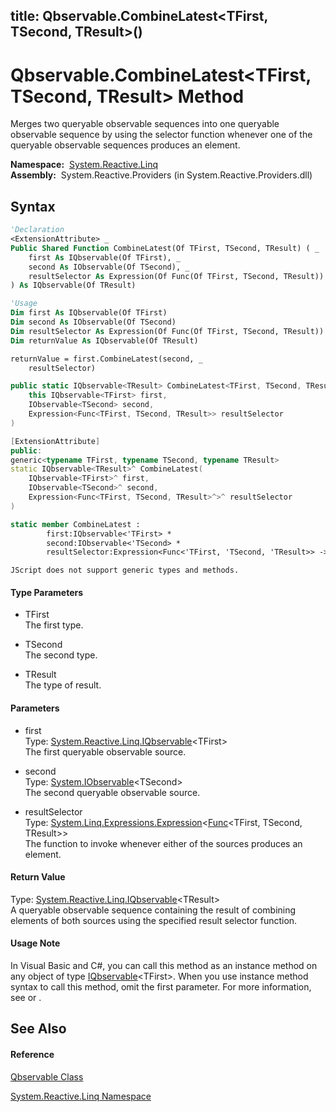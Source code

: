 title: Qbservable.CombineLatest<TFirst, TSecond, TResult>()
---
# Qbservable.CombineLatest\<TFirst, TSecond, TResult\> Method

Merges two queryable observable sequences into one queryable observable sequence by using the selector function whenever one of the queryable observable sequences produces an element.

**Namespace:**  [System.Reactive.Linq](System.Reactive.Linq/System.Reactive.Linq)  
**Assembly:**  System.Reactive.Providers (in System.Reactive.Providers.dll)

## Syntax

```vb
'Declaration
<ExtensionAttribute> _
Public Shared Function CombineLatest(Of TFirst, TSecond, TResult) ( _
    first As IQbservable(Of TFirst), _
    second As IObservable(Of TSecond), _
    resultSelector As Expression(Of Func(Of TFirst, TSecond, TResult)) _
) As IQbservable(Of TResult)
```

```vb
'Usage
Dim first As IQbservable(Of TFirst)
Dim second As IObservable(Of TSecond)
Dim resultSelector As Expression(Of Func(Of TFirst, TSecond, TResult))
Dim returnValue As IQbservable(Of TResult)

returnValue = first.CombineLatest(second, _
    resultSelector)
```

```csharp
public static IQbservable<TResult> CombineLatest<TFirst, TSecond, TResult>(
    this IQbservable<TFirst> first,
    IObservable<TSecond> second,
    Expression<Func<TFirst, TSecond, TResult>> resultSelector
)
```

```c++
[ExtensionAttribute]
public:
generic<typename TFirst, typename TSecond, typename TResult>
static IQbservable<TResult>^ CombineLatest(
    IQbservable<TFirst>^ first, 
    IObservable<TSecond>^ second, 
    Expression<Func<TFirst, TSecond, TResult>^>^ resultSelector
)
```

```fsharp
static member CombineLatest : 
        first:IQbservable<'TFirst> * 
        second:IObservable<'TSecond> * 
        resultSelector:Expression<Func<'TFirst, 'TSecond, 'TResult>> -> IQbservable<'TResult> 
```

```jscript
JScript does not support generic types and methods.
```

#### Type Parameters

- TFirst  
  The first type.

- TSecond  
  The second type.

- TResult  
  The type of result.

#### Parameters

- first  
  Type: [System.Reactive.Linq.IQbservable](IQbservable/IQbservable(TSource))\<TFirst\>  
  The first queryable observable source.

- second  
  Type: [System.IObservable](https://msdn.microsoft.com/en-us/library/Dd990377)\<TSecond\>  
  The second queryable observable source.

- resultSelector  
  Type: [System.Linq.Expressions.Expression](https://msdn.microsoft.com/en-us/library/Bb335710)\<[Func](https://msdn.microsoft.com/en-us/library/Bb534647)\<TFirst, TSecond, TResult\>\>  
  The function to invoke whenever either of the sources produces an element.

#### Return Value

Type: [System.Reactive.Linq.IQbservable](IQbservable/IQbservable(TSource))\<TResult\>  
A queryable observable sequence containing the result of combining elements of both sources using the specified result selector function.

#### Usage Note

In Visual Basic and C\#, you can call this method as an instance method on any object of type [IQbservable](IQbservable/IQbservable(TSource))\<TFirst\>. When you use instance method syntax to call this method, omit the first parameter. For more information, see [](https://msdn.microsoft.com/en-us/library/Bb384936) or [](https://msdn.microsoft.com/en-us/library/Bb383977).

## See Also

#### Reference

[Qbservable Class](Qbservable/Qbservable)

[System.Reactive.Linq Namespace](System.Reactive.Linq/System.Reactive.Linq)








